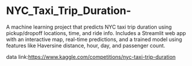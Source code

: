 # NYC_Taxi_Trip_Duration-
A machine learning project that predicts NYC taxi trip duration using pickup/dropoff locations, time, and ride info. Includes a Streamlit web app with an interactive map, real-time predictions, and a trained model using features like Haversine distance, hour, day, and passenger count.


data link:https://www.kaggle.com/competitions/nyc-taxi-trip-duration
